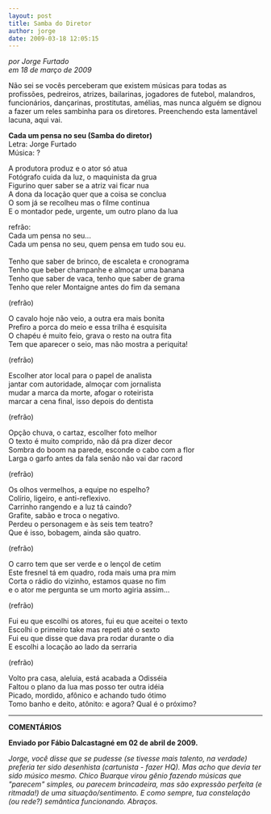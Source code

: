 ```yaml
---
layout: post
title: Samba do Diretor
author: jorge
date: 2009-03-18 12:05:15
---
```

*por Jorge Furtado*\
*em 18 de março de 2009*

Não sei se vocês perceberam que existem músicas para todas as profissões, pedreiros, atrizes, bailarinas, jogadores de futebol, malandros, funcionários, dançarinas, prostitutas, amélias, mas nunca alguém se dignou a fazer um reles sambinha para os diretores. Preenchendo esta lamentável lacuna, aqui vai.

**Cada um pensa no seu (Samba do diretor)**\
Letra: Jorge Furtado\
Música: ?

A produtora produz e o ator só atua\
Fotógrafo cuida da luz, o maquinista da grua\
Figurino quer saber se a atriz vai ficar nua\
A dona da locação quer que a coisa se conclua\
O som já se recolheu mas o filme continua\
E o montador pede, urgente, um outro plano da lua

refrão:\
Cada um pensa no seu...\
Cada um pensa no seu, quem pensa em tudo sou eu.\
\
Tenho que saber de brinco, de escaleta e cronograma\
Tenho que beber champanhe e almoçar uma banana\
Tenho que saber de vaca, tenho que saber de grama\
Tenho que reler Montaigne antes do fim da semana

(refrão)

O cavalo hoje não veio, a outra era mais bonita\
Prefiro a porca do meio e essa trilha é esquisita\
O chapéu é muito feio, grava o resto na outra fita\
Tem que aparecer o seio, mas não mostra a periquita!

(refrão)

Escolher ator local para o papel de analista\
jantar com autoridade, almoçar com jornalista\
mudar a marca da morte, afogar o roteirista\
marcar a cena final, isso depois do dentista

(refrão)

Opção chuva, o cartaz, escolher foto melhor\
O texto é muito comprido, não dá pra dizer decor\
Sombra do boom na parede, esconde o cabo com a flor\
Larga o garfo antes da fala senão não vai dar racord

(refrão)

Os olhos vermelhos, a equipe no espelho?\
Colírio, ligeiro, e anti-reflexivo.\
Carrinho rangendo e a luz tá caindo?\
Grafite, sabão e troca o negativo.\
Perdeu o personagem e às seis tem teatro?\
Que é isso, bobagem, ainda são quatro.

(refrão)

O carro tem que ser verde e o lençol de cetim\
Este fresnel tá em quadro, roda mais uma pra mim\
Corta o rádio do vizinho, estamos quase no fim\
e o ator me pergunta se um morto agiria assim...

(refrão)

Fui eu que escolhi os atores, fui eu que aceitei o texto\
Escolhi o primeiro take mas repeti até o sexto\
Fui eu que disse que dava pra rodar durante o dia\
E escolhi a locação ao lado da serraria

(refrão)

Volto pra casa, aleluia, está acabada a Odisséia\
Faltou o plano da lua mas posso ter outra idéia\
Picado, mordido, afônico e achando tudo ótimo\
Tomo banho e deito, atônito: e agora? Qual é o próximo?

- - -

**COMENTÁRIOS**

**Enviado por Fábio Dalcastagné em 02 de abril de 2009.**

*Jorge, você disse que se pudesse (se tivesse mais talento, na verdade) preferia ter sido desenhista (cartunista - fazer HQ). Mas acho que devia ter sido músico mesmo. Chico Buarque virou gênio fazendo músicas que "parecem" simples, ou parecem brincadeira, mas são expressão perfeita (e ritmada!) de uma situação/sentimento. E como sempre, tua constelação (ou rede?) semântica funcionando. Abraços.*